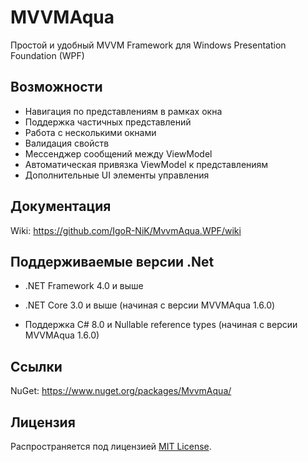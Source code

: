 # MVVMAqua
Простой и удобный MVVM Framework для Windows Presentation Foundation (WPF)


## Возможности

* Навигация по представлениям в рамках окна
* Поддержка частичных представлений
* Работа с несколькими окнами
* Валидация свойств
* Мессенджер сообщений между ViewModel
* Автоматическая привязка ViewModel к представлениям
* Дополнительные UI элементы управления 


## Документация

Wiki: https://github.com/IgoR-NiK/MvvmAqua.WPF/wiki


## Поддерживаемые версии .Net

* .NET Framework 4.0 и выше
* .NET Core 3.0 и выше (начиная с версии MVVMAqua 1.6.0)

* Поддержка С# 8.0 и Nullable reference types (начиная с версии MVVMAqua 1.6.0)


## Ссылки

NuGet: https://www.nuget.org/packages/MvvmAqua/


## Лицензия

Распространяется под лицензией [MIT License](https://github.com/IgoR-NiK/MVVMAqua/blob/master/LICENSE).
